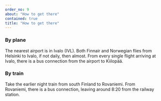 ```yaml
---
order_no: 9
about: "How to get there"
contained: true
title: "How to get there"
---
```



### By plane

The nearest airport is in Ivalo (IVL). Both Finnair and Norwegian flies from Helsinki to Ivalo, if not daily, then almost. From every single flight arriving at Ivalo, there is a bus connection from the airport to Kiilopää.

### By train

Take the earlier night train from south Finland to Rovaniemi. From Rovaniemi, there is a bus connection, leaving around 8:20 from the railway station.


